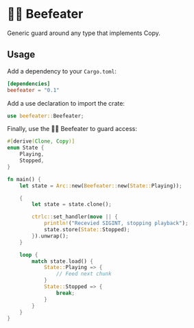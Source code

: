 # 💂‍♂️ Beefeater

Generic guard around any type that implements Copy.

## Usage

Add a dependency to your `Cargo.toml`:

```toml
[dependencies]
beefeater = "0.1"
```

Add a use declaration to import the crate:

```rust
use beefeater::Beefeater;
```

Finally, use the 💂‍♂️ Beefeater to guard access:

```rust
#[derive(Clone, Copy)]
enum State {
    Playing,
    Stopped,
}

fn main() {
    let state = Arc::new(Beefeater::new(State::Playing));

    {
        let state = state.clone();

        ctrlc::set_handler(move || {
            println!("Recevied SIGINT, stopping playback");
            state.store(State::Stopped);
        }).unwrap();
    }

    loop {
        match state.load() {
            State::Playing => {
                // Feed next chunk
            }
            State::Stopped => {
                break;
            }
        }
    }
}
```
